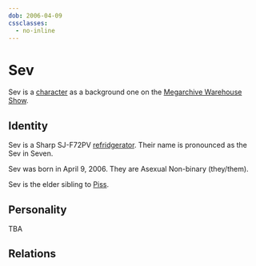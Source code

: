 ```yaml
---
dob: 2006-04-09
cssclasses:
  - no-inline
---
```

# Sev

Sev is a [character](Characters.md) as a background one on the [Megarchive Warehouse Show](Megarchive%20Warehouse%20Show.md).
## Identity

Sev is a Sharp SJ-F72PV [refridgerator](Refridgerators.md). Their name is pronounced as the Sev in Seven.

Sev was born in April 9, 2006. They are Asexual Non-binary (they/them).

Sev is the elder sibling to [Piss](Piss.md).

## Personality
TBA

## Relations